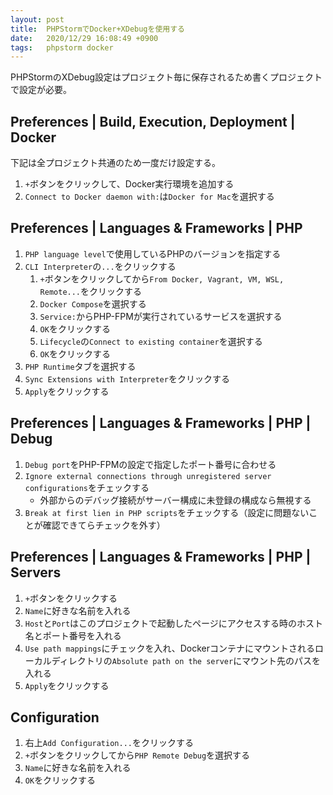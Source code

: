 ```yaml
---
layout: post
title:  PHPStormでDocker+XDebugを使用する
date:   2020/12/29 16:08:49 +0900
tags:   phpstorm docker
---
```


PHPStormのXDebug設定はプロジェクト毎に保存されるため書くプロジェクトで設定が必要。

## Preferences | Build, Execution, Deployment | Docker

下記は全プロジェクト共通のため一度だけ設定する。

1.  `+`ボタンをクリックして、Docker実行環境を追加する
2.  `Connect to Docker daemon with:`は`Docker for Mac`を選択する

## Preferences | Languages & Frameworks | PHP

1.  `PHP language level`で使用しているPHPのバージョンを指定する
2.  `CLI Interpreter`の`...`をクリックする
    1.  `+`ボタンをクリックしてから`From Docker, Vagrant, VM, WSL, Remote...`をクリックする
    2.  `Docker Compose`を選択する
    3.  `Service:`からPHP-FPMが実行されているサービスを選択する
    4.  `OK`をクリックする
    5.  `Lifecycle`の`Connect to existing container`を選択する
    6.  `OK`をクリックする
3.  `PHP Runtime`タブを選択する
4.  `Sync Extensions with Interpreter`をクリックする
5.  `Apply`をクリックする

## Preferences | Languages & Frameworks | PHP | Debug

1.  `Debug port`をPHP-FPMの設定で指定したポート番号に合わせる
2.  `Ignore external connections through unregistered server configurations`をチェックする
    -   外部からのデバッグ接続がサーバー構成に未登録の構成なら無視する
3.  `Break at first lien in PHP scripts`をチェックする（設定に問題ないことが確認できてらチェックを外す）

## Preferences | Languages & Frameworks | PHP | Servers

1.  `+`ボタンをクリックする
2.  `Name`に好きな名前を入れる
3.  `Host`と`Port`はこのプロジェクトで起動したページにアクセスする時のホスト名とポート番号を入れる
4.  `Use path mappings`にチェックを入れ、Dockerコンテナにマウントされるローカルディレクトリの`Absolute path on the server`にマウント先のパスを入れる
5.  `Apply`をクリックする

## Configuration

1.  右上`Add Configuration...`をクリックする
2.  `+`ボタンをクリックしてから`PHP Remote Debug`を選択する
3.  `Name`に好きな名前を入れる
4.  `OK`をクリックする

